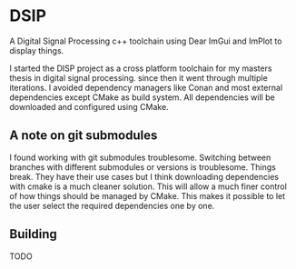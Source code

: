 # DSIP
 A Digital Signal Processing c++ toolchain using Dear ImGui and ImPlot to display things.

 I started the DISP project as a cross platform toolchain for my masters thesis in digital signal processing. since then it went through multiple iterations. I avoided dependency managers like Conan and most external dependencies except CMake as build system. All dependencies will be downloaded and configured using CMake.

 ## A note on git submodules
 I found working with git submodules troublesome. Switching between branches with different submodules or versions is troublesome. Things break. They have their use cases but I think downloading dependencies with cmake is a much cleaner solution. This will allow a much finer control of how things should be managed by CMake. This makes it possible to let the user select the required dependencies one by one.

 ## Building
 TODO
